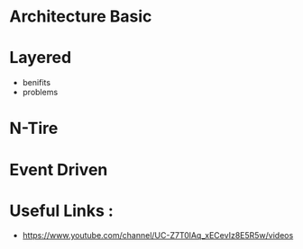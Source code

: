# Architecture Basic

# Layered 
- benifits
- problems
# N-Tire 

# Event Driven

# Useful Links : 
 - https://www.youtube.com/channel/UC-Z7T0lAq_xECevIz8E5R5w/videos
